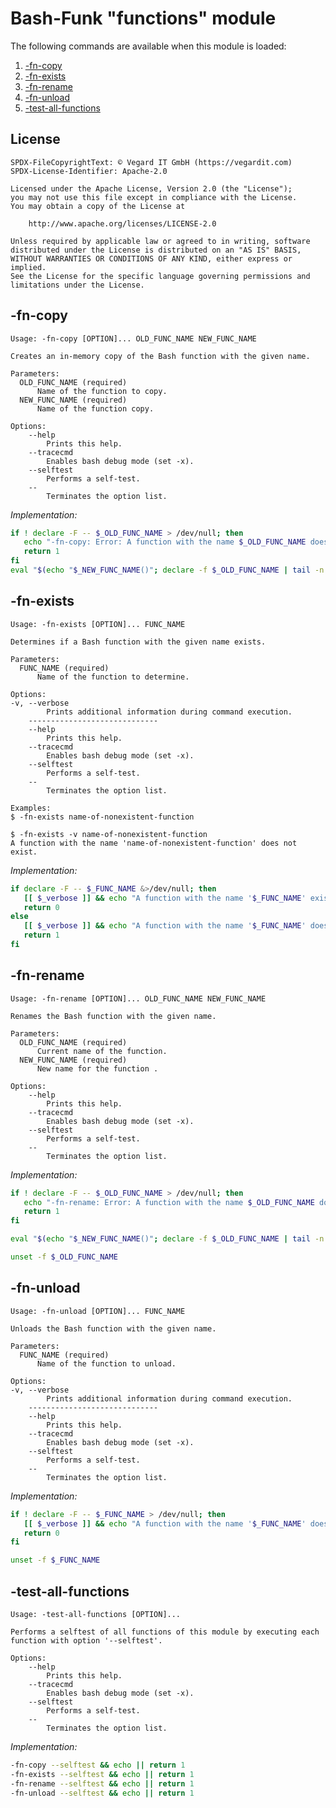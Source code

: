 # Bash-Funk "functions" module

[//]: # (THIS FILE IS GENERATED BY BASH-FUNK GENERATOR)

The following commands are available when this module is loaded:

1. [-fn-copy](#-fn-copy)
1. [-fn-exists](#-fn-exists)
1. [-fn-rename](#-fn-rename)
1. [-fn-unload](#-fn-unload)
1. [-test-all-functions](#-test-all-functions)


## <a name="license"></a>License

```
SPDX-FileCopyrightText: © Vegard IT GmbH (https://vegardit.com)
SPDX-License-Identifier: Apache-2.0

Licensed under the Apache License, Version 2.0 (the "License");
you may not use this file except in compliance with the License.
You may obtain a copy of the License at

    http://www.apache.org/licenses/LICENSE-2.0

Unless required by applicable law or agreed to in writing, software
distributed under the License is distributed on an "AS IS" BASIS,
WITHOUT WARRANTIES OR CONDITIONS OF ANY KIND, either express or implied.
See the License for the specific language governing permissions and
limitations under the License.
```


## <a name="-fn-copy"></a>-fn-copy

```
Usage: -fn-copy [OPTION]... OLD_FUNC_NAME NEW_FUNC_NAME

Creates an in-memory copy of the Bash function with the given name.

Parameters:
  OLD_FUNC_NAME (required)
      Name of the function to copy.
  NEW_FUNC_NAME (required)
      Name of the function copy.

Options:
    --help
        Prints this help.
    --tracecmd
        Enables bash debug mode (set -x).
    --selftest
        Performs a self-test.
    --
        Terminates the option list.
```

*Implementation:*
```bash
if ! declare -F -- $_OLD_FUNC_NAME > /dev/null; then
   echo "-fn-copy: Error: A function with the name $_OLD_FUNC_NAME does not exist."
   return 1
fi
eval "$(echo "$_NEW_FUNC_NAME()"; declare -f $_OLD_FUNC_NAME | tail -n +2)"
```


## <a name="-fn-exists"></a>-fn-exists

```
Usage: -fn-exists [OPTION]... FUNC_NAME

Determines if a Bash function with the given name exists.

Parameters:
  FUNC_NAME (required)
      Name of the function to determine.

Options:
-v, --verbose
        Prints additional information during command execution.
    -----------------------------
    --help
        Prints this help.
    --tracecmd
        Enables bash debug mode (set -x).
    --selftest
        Performs a self-test.
    --
        Terminates the option list.

Examples:
$ -fn-exists name-of-nonexistent-function

$ -fn-exists -v name-of-nonexistent-function
A function with the name 'name-of-nonexistent-function' does not exist.
```

*Implementation:*
```bash
if declare -F -- $_FUNC_NAME &>/dev/null; then
   [[ $_verbose ]] && echo "A function with the name '$_FUNC_NAME' exists." || :
   return 0
else
   [[ $_verbose ]] && echo "A function with the name '$_FUNC_NAME' does not exist." || :
   return 1
fi
```


## <a name="-fn-rename"></a>-fn-rename

```
Usage: -fn-rename [OPTION]... OLD_FUNC_NAME NEW_FUNC_NAME

Renames the Bash function with the given name.

Parameters:
  OLD_FUNC_NAME (required)
      Current name of the function.
  NEW_FUNC_NAME (required)
      New name for the function .

Options:
    --help
        Prints this help.
    --tracecmd
        Enables bash debug mode (set -x).
    --selftest
        Performs a self-test.
    --
        Terminates the option list.
```

*Implementation:*
```bash
if ! declare -F -- $_OLD_FUNC_NAME > /dev/null; then
   echo "-fn-rename: Error: A function with the name $_OLD_FUNC_NAME does not exist."
   return 1
fi

eval "$(echo "$_NEW_FUNC_NAME()"; declare -f $_OLD_FUNC_NAME | tail -n +2)"

unset -f $_OLD_FUNC_NAME
```


## <a name="-fn-unload"></a>-fn-unload

```
Usage: -fn-unload [OPTION]... FUNC_NAME

Unloads the Bash function with the given name.

Parameters:
  FUNC_NAME (required)
      Name of the function to unload.

Options:
-v, --verbose
        Prints additional information during command execution.
    -----------------------------
    --help
        Prints this help.
    --tracecmd
        Enables bash debug mode (set -x).
    --selftest
        Performs a self-test.
    --
        Terminates the option list.
```

*Implementation:*
```bash
if ! declare -F -- $_FUNC_NAME > /dev/null; then
   [[ $_verbose ]] && echo "A function with the name '$_FUNC_NAME' does not exist." || :
   return 0
fi

unset -f $_FUNC_NAME
```


## <a name="-test-all-functions"></a>-test-all-functions

```
Usage: -test-all-functions [OPTION]...

Performs a selftest of all functions of this module by executing each function with option '--selftest'.

Options:
    --help
        Prints this help.
    --tracecmd
        Enables bash debug mode (set -x).
    --selftest
        Performs a self-test.
    --
        Terminates the option list.
```

*Implementation:*
```bash
-fn-copy --selftest && echo || return 1
-fn-exists --selftest && echo || return 1
-fn-rename --selftest && echo || return 1
-fn-unload --selftest && echo || return 1
```
